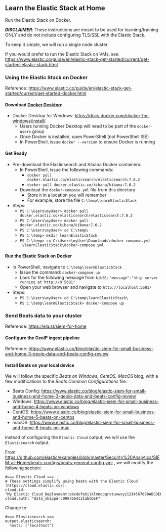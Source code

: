 ## Learn the Elastic Stack at Home
Run the Elastic Stack on Docker.

**_DISCLAIMER_**: These instructions are meant to be used for learning/training ONLY and do not include configuring TLS/SSL with the Elastic Stack.

To keep it simple, we will run a single node cluster.

If you would prefer to run the Elastic Stack on VMs, see: https://www.elastic.co/guide/en/elastic-stack-get-started/current/get-started-elastic-stack.html

### Using the Elastic Stack on Docker
Reference: https://www.elastic.co/guide/en/elastic-stack-get-started/current/get-started-docker.html
#### Download [Docker Desktop](https://docs.docker.com/desktop/):
* Docker Desktop for Windows:  https://docs.docker.com/docker-for-windows/install/
  * Users running Docker Desktop will need to be part of the `docker-users` group
  * Once Docker is installed, open PowerShell (not PowerShell ISE)
  * In PowerShell, issue `docker --version` to ensure Docker is running

#### Get Ready
* Pre-download the Elasticsearch and Kibana Docker containers:
  * In PowerShell, issue the following commands:
    * `docker pull docker.elastic.co/elasticsearch/elasticsearch:7.6.2`
    * `docker pull docker.elastic.co/kibana/kibana:7.6.2`
  * Download the `docker-compose.yml` file from this directory
    * Store it in a location you will remember
    * For example, store the file `C:\temp\learnElasticStack`
* Steps:
  * `PS C:\Users\myUser> docker pull docker.elastic.co/elasticsearch/elasticsearch:7.6.2`
  * `PS C:\Users\myUser> docker pull docker.elastic.co/kibana/kibana:7.6.2`
  * `PS C:\Users\myUser> cd C:\temp\`
  * `PS C:\temp> mkdir learnElasticStack`
  * `PS C:\temp> cp C:\Users\myUser\Downloads\docker-compose.yml .\learnElasticStack\docker-compose.yml`

#### Run the Elastic Stack on Docker
* In PowerShell, navigate to `C:\temp\learnElasticStack`
  * Issue the command: `docker-compose up`
  * Look for the following message from `kib01`: `"message":"http server running at http://0:5601"`
  * Open your web browser and navigate to `http://localhost:5601/`
* Steps:
  * `PS C:\Users\myUser> cd C:\temp\learnElasticStack\`
  * `PS C:\temp\learnElasticStack> docker-compose up`

### Send Beats data to your cluster
Reference: https://ela.st/siem-for-home

#### Configure the GeoIP ingest pipeline
Reference: https://www.elastic.co/blog/elastic-siem-for-small-business-and-home-3-geoip-data-and-beats-config-review

#### Install Beats on your local device
We will follow the specific _Beats on Windows, CentOS, MacOS_ blog, with a few modifications to the _Beats Common Configurations_ file.
* Beats Config: https://www.elastic.co/blog/elastic-siem-for-small-business-and-home-3-geoip-data-and-beats-config-review
* Windows: https://www.elastic.co/blog/elastic-siem-for-small-business-and-home-4-beats-on-windows
* CentOS: https://www.elastic.co/blog/elastic-siem-for-small-business-and-home-5-beats-on-centos
* macOS: https://www.elastic.co/blog/elastic-siem-for-small-business-and-home-6-beats-on-mac

Instead of configuring the `Elastic Cloud` output, we will use the `Elasticsearch` output.

From https://github.com/elastic/examples/blob/master/Security%20Analytics/SIEM-at-Home/beats-configs/beats-general-config.yml , we will modify the following section:
```
#=== Elastic Cloud ===
# These settings simplify using beats with the Elastic Cloud (https://cloud.elastic.co/).
cloud.id: "My_Elastic_Cloud_Deployment:abcdefghijklmnopqrstuvwxyz1234567890ABCDEFGHIJKLMNOPQRSTUVWXYZ"
cloud.auth: "data_shipper:0987654321abcDEF"
```

Change to:
```
#=== Elasticsearch ===
output.elasticsearch:
  hosts: ["localhost"]
```
